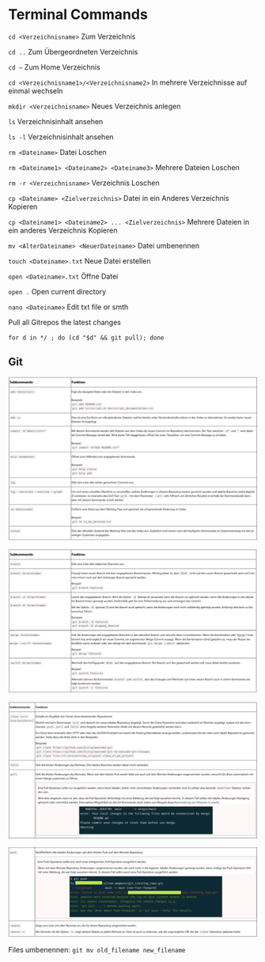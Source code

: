 # Terminal Commands

`cd <Verzeichnisname>` Zum Verzeichnis

`cd ..` Zum Übergeordneten Verzeichnis

`cd ~` Zum Home Verzeichnis

`cd <Verzeichnisname1>/<Verzeichnisname2>` In mehrere Verzeichnisse auf einmal wechseln

`mkdir <Verzeichnisname>` Neues Verzeichnis anlegen

`ls` Verzeichnisinhalt ansehen

`ls -l` Verzeichnisinhalt ansehen

`rm <Dateiname>` Datei Loschen

`rm <Dateiname1> <Dateiname2> <Dateiname3>` Mehrere Dateien Loschen

`rm -r <Verzeichnisname>` Verzeichnis Loschen

`cp <Dateiname> <Zielverzeichnis>` Datei in ein Anderes Verzeichnis Kopieren

`cp <Dateiname1> <Dateiname2> ... <Zielverzeichnis>` Mehrere Dateien in ein anderes Verzeichnis Kopieren

`mv <AlterDateiname> <NeuerDateiname>` Datei umbenennen

`touch <Dateiname>.txt` Neue Datei erstellen 

`open <Dateiname>.txt` Öffne Datei

`open .` Open current directory

`nano <Dateiname>` Edit txt file or smth


Pull all Gitrepos the latest changes

```shell
for d in */ ; do (cd "$d" && git pull); done
```

## Git

![alt text](images/image.png)

![alt text](images/image2.png)

![alt text](images/image3.png)

![alt text](images/image4.png)

Files umbenennen: `git mv old_filename new_filename`